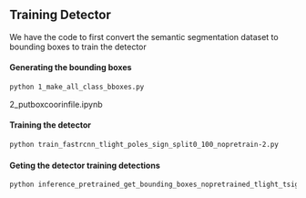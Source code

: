 ## Training Detector
We have the code to first convert the semantic segmentation dataset to bounding boxes to train the detector

#### Generating the bounding boxes
```bash
python 1_make_all_class_bboxes.py
```
2_putboxcoorinfile.ipynb

#### Training the detector
```bash
python train_fastrcnn_tlight_poles_sign_split0_100_nopretrain-2.py
```

#### Geting the detector training detections
```bash
python inference_pretrained_get_bounding_boxes_nopretrained_tlight_tsign_pole.py
```

